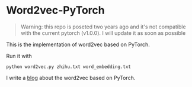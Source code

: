 Word2vec-PyTorch
====

> Warning: this repo is poseted two years ago and it's not compatible with the current pytorch (v1.0.0). I will update it as soon as possible

This is the implementation of word2vec based on PyTorch.

Run it with

    python word2vec.py zhihu.txt word_embedding.txt


I write a [blog](https://adoni.github.io/2017/11/08/word2vec-pytorch/) about the word2vec based on PyTorch.
